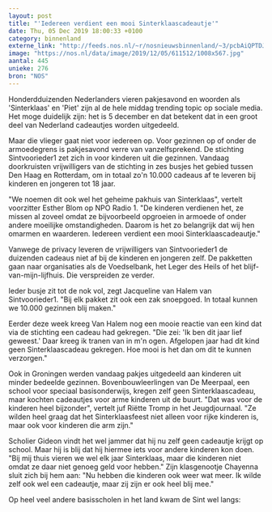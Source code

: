 ```yaml
---
layout: post
title: "'Iedereen verdient een mooi Sinterklaascadeautje'"
date: Thu, 05 Dec 2019 18:00:33 +0100
category: binnenland
externe_link: "http://feeds.nos.nl/~r/nosnieuwsbinnenland/~3/pcbAiQPTDJ8/2313410"
image: "https://nos.nl/data/image/2019/12/05/611512/1008x567.jpg"
aantal: 445
unieke: 276
bron: "NOS"
---
```


<p>Honderdduizenden Nederlanders vieren pakjesavond en woorden als 'Sinterklaas' en 'Piet' zijn al de hele middag trending topic op sociale media. Het moge duidelijk zijn: het is 5 december en dat betekent dat in een groot deel van Nederland cadeautjes worden uitgedeeld.</p>
<p>Maar die vlieger gaat niet voor iedereen op. Voor gezinnen op of onder de armoedegrens is pakjesavond verre van vanzelfsprekend. De stichting Sintvoorieder1 zet zich in voor kinderen uit die gezinnen. Vandaag doorkruisten vrijwilligers van de stichting in zes busjes het gebied tussen Den Haag en Rotterdam, om in totaal zo'n 10.000 cadeaus af te leveren bij kinderen en jongeren tot 18 jaar.</p>
<p>"We noemen dit ook wel het geheime pakhuis van Sinterklaas", vertelt voorzitter Esther Blom op NPO Radio 1. "De kinderen verdienen het, ze missen al zoveel omdat ze bijvoorbeeld opgroeien in armoede of onder andere moeilijke omstandigheden. Daarom is het zo belangrijk dat wij hen omarmen en waarderen. Iedereen verdient een mooi Sinterklaascadeautje."</p>
<p>Vanwege de privacy leveren de vrijwilligers van Sintvoorieder1 de duizenden cadeaus niet af bij de kinderen en jongeren zelf. De pakketten gaan naar organisaties als de Voedselbank, het Leger des Heils of het blijf-van-mijn-lijfhuis. Die verspreiden ze verder.</p>
<p>Ieder busje zit tot de nok vol, zegt Jacqueline van Halem van Sintvoorieder1. "Bij elk pakket zit ook een zak snoepgoed. In totaal kunnen we 10.000 gezinnen blij maken."</p>
<p>Eerder deze week kreeg Van Halem nog een mooie reactie van een kind dat via de stichting een cadeau had gekregen. "Die zei: 'Ik ben dit jaar lief geweest.' Daar kreeg ik tranen van in m'n ogen. Afgelopen jaar had dit kind geen Sinterklaascadeau gekregen. Hoe mooi is het dan om dit te kunnen verzorgen."</p>
<p>Ook in Groningen werden vandaag pakjes uitgedeeld aan kinderen uit minder bedeelde gezinnen. Bovenbouwleerlingen van De Meerpaal, een school voor speciaal basisonderwijs, kregen zelf geen Sinterklaascadeau, maar kochten cadeautjes voor arme kinderen uit de buurt. "Dat was voor de kinderen heel bijzonder", vertelt juf Riëtte Tromp in het Jeugdjournaal. "Ze wilden heel graag dat het Sinterklaasfeest niet alleen voor rijke kinderen is, maar ook voor kinderen die arm zijn."</p>
<p>Scholier Gideon vindt het wel jammer dat hij nu zelf geen cadeautje krijgt op school. Maar hij is blij dat hij hiermee iets voor andere kinderen kon doen. "Bij mij thuis vieren we wel elk jaar Sinterklaas, maar die kinderen niet omdat ze daar niet genoeg geld voor hebben." Zijn klasgenootje Chayenna sluit zich bij hem aan: "Nu hebben die kinderen ook weer wat meer. Ik wilde zelf ook wel een cadeautje, maar zij zijn er ook heel blij mee."</p>
<p>Op heel veel andere basisscholen in het land kwam de Sint wel langs:</p><img src="http://feeds.feedburner.com/~r/nosnieuwsbinnenland/~4/pcbAiQPTDJ8" height="1" width="1" alt=""/>
